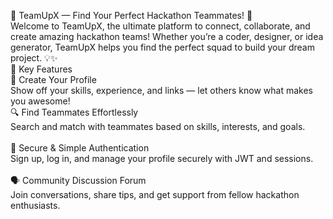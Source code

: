 🚀 TeamUpX — Find Your Perfect Hackathon Teammates! 🤝<br>
Welcome to TeamUpX, the ultimate platform to connect, collaborate, and create amazing hackathon teams! Whether you’re a coder, designer, or idea generator, TeamUpX helps you find the perfect squad to build your dream project. 💡✨
<br>
🌟 Key Features <br>
👤 Create Your Profile<br>
Show off your skills, experience, and links — let others know what makes you awesome!
<br>
🔍 Find Teammates Effortlessly<br>
Search and match with teammates based on skills, interests, and goals.<br>
<br>
🔐 Secure & Simple Authentication<br>
Sign up, log in, and manage your profile securely with JWT and sessions.<br>
<br>
🗣️ Community Discussion Forum<br>
Join conversations, share tips, and get support from fellow hackathon enthusiasts.<br>
